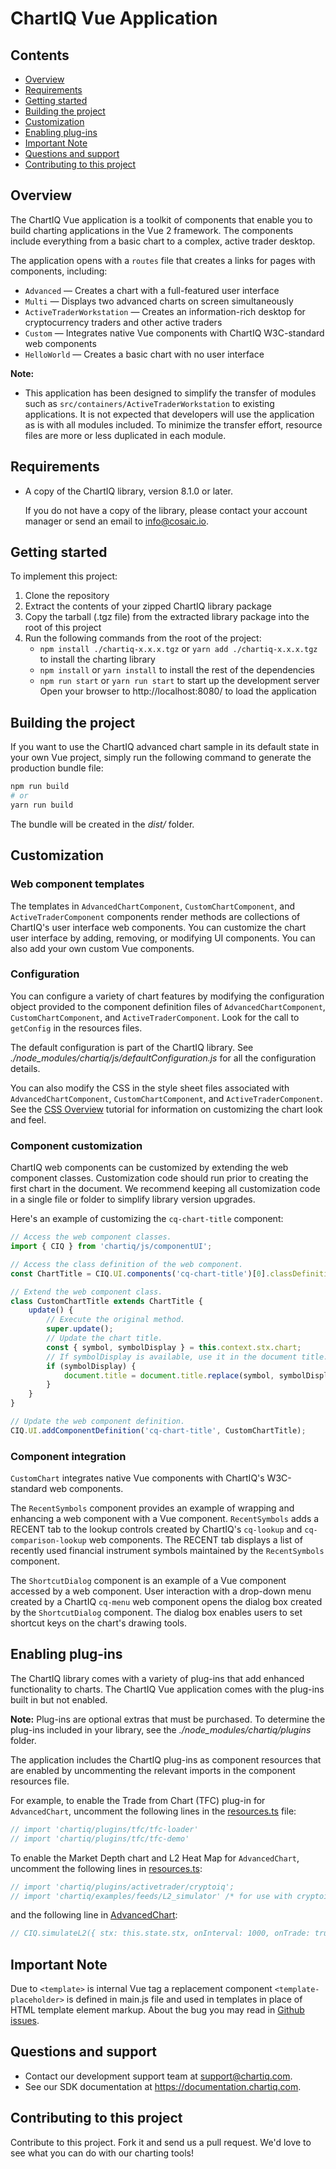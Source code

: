 # ChartIQ Vue Application

## Contents

- [Overview](#overview)
- [Requirements](#requirements)
- [Getting started](#getting-started)
- [Building the project](#building-the-project)
- [Customization](#customization)
- [Enabling plug-ins](#enabling-plug\-ins)
- [Important Note](#important-note)
- [Questions and support](#questions-and-support)
- [Contributing to this project](#contributing-to-this-project)

## Overview

The ChartIQ Vue application is a toolkit of components that enable you to build charting applications in the Vue 2 framework. The components include everything from a basic chart to a complex, active trader desktop.

The application opens with a `routes` file that creates a links for pages with components, including:

- `Advanced` &mdash; Creates a chart with a full-featured user interface
- `Multi` &mdash; Displays two advanced charts on screen simultaneously
- `ActiveTraderWorkstation` &mdash; Creates an information-rich desktop for cryptocurrency traders and other active traders
- `Custom` &mdash; Integrates native Vue components with ChartIQ W3C-standard web components
- `HelloWorld` &mdash; Creates a basic chart with no user interface

**Note:**

- This application has been designed to simplify the transfer of modules such as `src/containers/ActiveTraderWorkstation` to existing applications. It is not expected that developers will use the application as is with all modules included. To minimize the transfer effort, resource files are more or less duplicated in each module.

## Requirements

- A copy of the ChartIQ library, version 8.1.0 or later.

  If you do not have a copy of the library, please contact your account manager or send an email to <info@cosaic.io>.

## Getting started

To implement this project:

1. Clone the repository
2. Extract the contents of your zipped ChartIQ library package
3. Copy the tarball (.tgz file) from the extracted library package into the root of this project
4. Run the following commands from the root of the project:
    - `npm install ./chartiq-x.x.x.tgz` or `yarn add ./chartiq-x.x.x.tgz` to install the charting library
    - `npm install` or `yarn install` to install the rest of the dependencies
    - `npm run start` or `yarn run start` to start up the development server
Open your browser to http://localhost:8080/  to load the application

## Building the project

If you want to use the ChartIQ advanced chart sample in its default state in your own Vue project, simply run the following command to generate the production bundle file:

```sh
npm run build
# or
yarn run build
```

The bundle will be created in the *dist/* folder.

## Customization

### Web component templates

The templates in `AdvancedChartComponent`, `CustomChartComponent`, and `ActiveTraderComponent` components render methods are collections of ChartIQ's user interface web components. You can customize the chart user interface by adding, removing, or modifying UI components. You can also add your own custom Vue components.

### Configuration

You can configure a variety of chart features by modifying the configuration object provided to the component definition files of `AdvancedChartComponent`, `CustomChartComponent`, and `ActiveTraderComponent`. Look for the call to `getConfig` in the resources files.

The default configuration is part of the ChartIQ library. See *./node_modules/chartiq/js/defaultConfiguration.js* for all the configuration details.

You can also modify the CSS in the style sheet files associated with `AdvancedChartComponent`, `CustomChartComponent`, and `ActiveTraderComponent`. See the [CSS Overview](https://documentation.chartiq.com/tutorial-CSS%20Overview.html) tutorial for information on customizing the chart look and feel.

### Component customization

ChartIQ web components can be customized by extending the web component classes. Customization code should run prior to creating the first chart in the document. We recommend keeping all customization code in a single file or folder to simplify library version upgrades.

Here's an example of customizing the `cq-chart-title` component:

```ts
// Access the web component classes.
import { CIQ } from 'chartiq/js/componentUI';

// Access the class definition of the web component.
const ChartTitle = CIQ.UI.components('cq-chart-title')[0].classDefinition;

// Extend the web component class.
class CustomChartTitle extends ChartTitle {
    update() {
        // Execute the original method.
        super.update();
        // Update the chart title.
        const { symbol, symbolDisplay } = this.context.stx.chart;
        // If symbolDisplay is available, use it in the document title.
        if (symbolDisplay) {
            document.title = document.title.replace(symbol, symbolDisplay);
        }
    }
}

// Update the web component definition.
CIQ.UI.addComponentDefinition('cq-chart-title', CustomChartTitle);
```

### Component integration

`CustomChart` integrates native Vue components with ChartIQ's W3C-standard web components.

The `RecentSymbols` component provides an example of wrapping and enhancing a web component with a Vue component. `RecentSymbols` adds a RECENT tab to the lookup controls created by ChartIQ's `cq-lookup` and `cq-comparison-lookup` web components. The RECENT tab displays a list of recently used financial instrument symbols maintained by the `RecentSymbols` component.

The `ShortcutDialog` component is an example of a Vue component accessed by a web component. User interaction with a drop-down menu created by a ChartIQ `cq-menu` web component opens the dialog box created by the `ShortcutDialog` component. The dialog box enables users to set shortcut keys on the chart's drawing tools.

## Enabling plug-ins

The ChartIQ library comes with a variety of plug-ins that add enhanced functionality to charts. The ChartIQ Vue application comes with the plug-ins built in but not enabled.

**Note:** Plug-ins are optional extras that must be purchased. To determine the plug-ins included in your library, see the *./node_modules/chartiq/plugins* folder.

The application includes the ChartIQ plug-ins as component resources that are enabled by uncommenting the relevant imports in the component resources file.

For example, to enable the Trade from Chart (TFC) plug-in for `AdvancedChart`, uncomment the following lines in the [resources.ts](./src/containres/AdvancedChart/resources.ts) file:

```ts
// import 'chartiq/plugins/tfc/tfc-loader'
// import 'chartiq/plugins/tfc/tfc-demo'
```

To enable the Market Depth chart and L2 Heat Map for `AdvancedChart`, uncomment the following lines in [resources.ts](./src/containres/AdvancedChart/resources.ts):

```ts
// import 'chartiq/plugins/activetrader/cryptoiq';
// import 'chartiq/examples/feeds/L2_simulator' /* for use with cryptoiq */
```

and the following line in [AdvancedChart](./src/containers/AdvancedChart.vue):

```ts
// CIQ.simulateL2({ stx: this.state.stx, onInterval: 1000, onTrade: true })
```

## Important Note

Due to `<template>` is internal Vue tag a replacement component `<template-placeholder>` is defined in main.js file and used in templates in place of HTML template element markup. About the bug you may read in [Github issues](https://github.com/vuejs/vue/issues/10717).

## Questions and support

- Contact our development support team at [support@chartiq.com](mailto:support@chartiq.com).
- See our SDK documentation at https://documentation.chartiq.com.

## Contributing to this project

Contribute to this project. Fork it and send us a pull request. We'd love to see what you can do with our charting tools!
